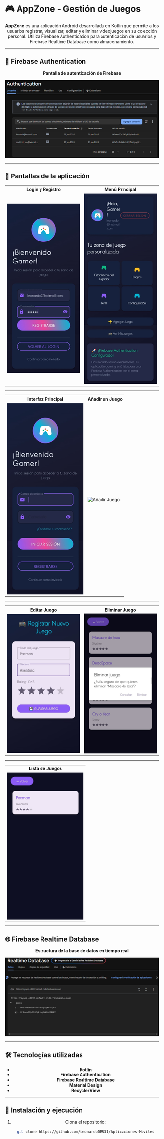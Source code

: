 # 🎮 AppZone - Gestión de Juegos

<div align="center">

**AppZone** es una aplicación Android desarrollada en Kotlin que permite a los usuarios registrar, visualizar, editar y eliminar videojuegos en su colección personal. Utiliza Firebase Authentication para autenticación de usuarios y Firebase Realtime Database como almacenamiento.

</div>

---

## 🔐 Firebase Authentication

<div align="center">

**Pantalla de autenticación de Firebase**

<img src="https://raw.githubusercontent.com/LeonardoDRR31/Aplicaciones-Moviles/22db92fafaec130900435d6ae3e55ede0b376426/app_zone_app-main/assets/Authentication.PNG" alt="Firebase Authentication"/>

</div>

---

## 📸 Pantallas de la aplicación

<div align="center">

<table>
  <tr>
    <th>Login y Registro</th>
    <th>Menú Principal</th>
  </tr>
  <tr>
    <td>
      <img src="https://raw.githubusercontent.com/LeonardoDRR31/Aplicaciones-Moviles/22db92fafaec130900435d6ae3e55ede0b376426/app_zone_app-main/assets/Login.jpeg" alt="Login" width="250"/>
    </td>
    <td>
      <img src="https://raw.githubusercontent.com/LeonardoDRR31/Aplicaciones-Moviles/22db92fafaec130900435d6ae3e55ede0b376426/app_zone_app-main/assets/Menu_principal.jpeg" alt="Menú Principal" width="250"/>
    </td>
  </tr>
</table>

---

<table>
  <tr>
    <th>Interfaz Principal</th>
    <th>Añadir un Juego</th>
  </tr>
  <tr>
    <td>
      <img src="https://raw.githubusercontent.com/LeonardoDRR31/Aplicaciones-Moviles/22db92fafaec130900435d6ae3e55ede0b376426/app_zone_app-main/assets/Interfaz_principal.jpeg" alt="Interfaz Principal" width="250"/>
    </td>
    <td>
      <img src="https://raw.githubusercontent.com/LeonardoDRR31/Aplicaciones-Moviles/22db92fafaec130900435d6ae3e55ede0b376426/app_zone_app-main/assets/A%C3%B1adir_juego.jpeg" alt="Añadir Juego" width="250"/>
    </td>
  </tr>
</table>

---

<table>
  <tr>
    <th>Editar Juego</th>
    <th>Eliminar Juego</th>
  </tr>
  <tr>
    <td>
      <img src="https://raw.githubusercontent.com/LeonardoDRR31/Aplicaciones-Moviles/22db92fafaec130900435d6ae3e55ede0b376426/app_zone_app-main/assets/Editar_juego.jpeg" alt="Editar Juego" width="250"/>
    </td>
    <td>
      <img src="https://raw.githubusercontent.com/LeonardoDRR31/Aplicaciones-Moviles/22db92fafaec130900435d6ae3e55ede0b376426/app_zone_app-main/assets/Eliminar.jpeg" alt="Eliminar Juego" width="250"/>
    </td>
  </tr>
</table>

---

<table>
  <tr>
    <th>Lista de Juegos</th>
  </tr>
  <tr>
    <td>
      <img src="https://raw.githubusercontent.com/LeonardoDRR31/Aplicaciones-Moviles/22db92fafaec130900435d6ae3e55ede0b376426/app_zone_app-main/assets/Lista_de_juegos.jpeg" alt="Lista de Juegos" width="250"/>
    </td>
  </tr>
</table>

</div>

---

## 🌐 Firebase Realtime Database

<div align="center">

**Estructura de la base de datos en tiempo real**

<img src="https://raw.githubusercontent.com/LeonardoDRR31/Aplicaciones-Moviles/22db92fafaec130900435d6ae3e55ede0b376426/app_zone_app-main/assets/Realtime_Database.PNG" alt="Firebase Realtime Database"/>

</div>

---

## 🛠️ Tecnologías utilizadas

<div align="center">

- **Kotlin**
- **Firebase Authentication**
- **Firebase Realtime Database**
- **Material Design**
- **RecyclerView**

</div>

---

## 🚀 Instalación y ejecución

<div align="center">

1. Clona el repositorio:
   ```bash
   git clone https://github.com/LeonardoDRR31/Aplicaciones-Moviles

